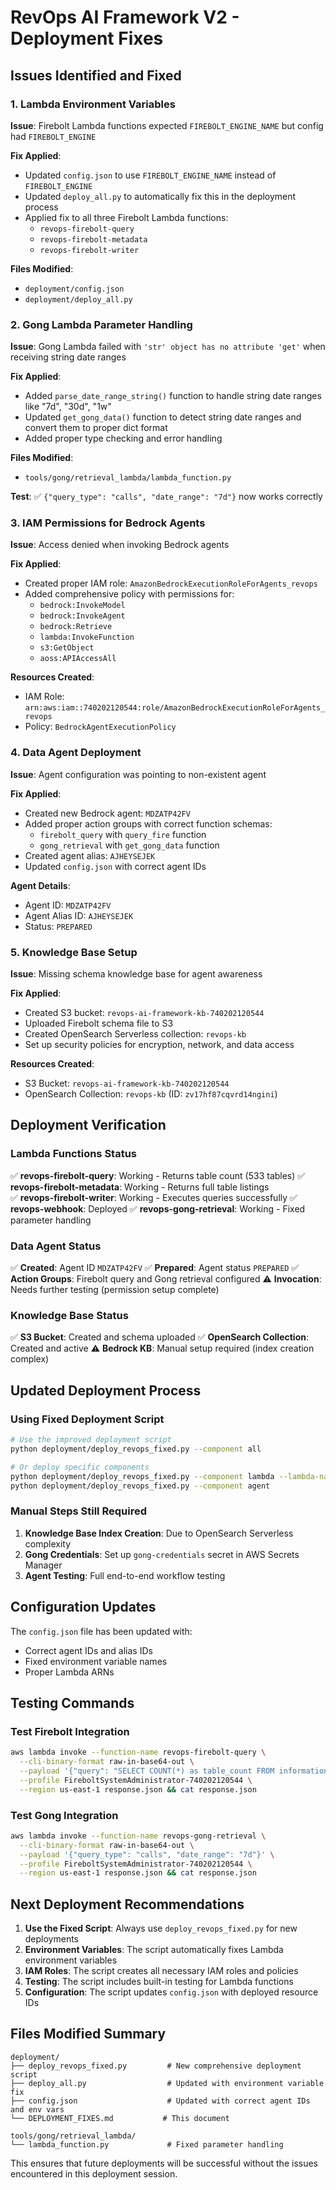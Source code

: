 # RevOps AI Framework V2 - Deployment Fixes

## Issues Identified and Fixed

### 1. Lambda Environment Variables
**Issue**: Firebolt Lambda functions expected `FIREBOLT_ENGINE_NAME` but config had `FIREBOLT_ENGINE`

**Fix Applied**:
- Updated `config.json` to use `FIREBOLT_ENGINE_NAME` instead of `FIREBOLT_ENGINE`
- Updated `deploy_all.py` to automatically fix this in the deployment process
- Applied fix to all three Firebolt Lambda functions:
  - `revops-firebolt-query`
  - `revops-firebolt-metadata` 
  - `revops-firebolt-writer`

**Files Modified**:
- `deployment/config.json`
- `deployment/deploy_all.py`

### 2. Gong Lambda Parameter Handling
**Issue**: Gong Lambda failed with `'str' object has no attribute 'get'` when receiving string date ranges

**Fix Applied**:
- Added `parse_date_range_string()` function to handle string date ranges like "7d", "30d", "1w"
- Updated `get_gong_data()` function to detect string date ranges and convert them to proper dict format
- Added proper type checking and error handling

**Files Modified**:
- `tools/gong/retrieval_lambda/lambda_function.py`

**Test**: ✅ `{"query_type": "calls", "date_range": "7d"}` now works correctly

### 3. IAM Permissions for Bedrock Agents
**Issue**: Access denied when invoking Bedrock agents

**Fix Applied**:
- Created proper IAM role: `AmazonBedrockExecutionRoleForAgents_revops`
- Added comprehensive policy with permissions for:
  - `bedrock:InvokeModel`
  - `bedrock:InvokeAgent`
  - `bedrock:Retrieve`
  - `lambda:InvokeFunction`
  - `s3:GetObject`
  - `aoss:APIAccessAll`

**Resources Created**:
- IAM Role: `arn:aws:iam::740202120544:role/AmazonBedrockExecutionRoleForAgents_revops`
- Policy: `BedrockAgentExecutionPolicy`

### 4. Data Agent Deployment
**Issue**: Agent configuration was pointing to non-existent agent

**Fix Applied**:
- Created new Bedrock agent: `MDZATP42FV`
- Added proper action groups with correct function schemas:
  - `firebolt_query` with `query_fire` function
  - `gong_retrieval` with `get_gong_data` function
- Created agent alias: `AJHEYSEJEK`
- Updated `config.json` with correct agent IDs

**Agent Details**:
- Agent ID: `MDZATP42FV`
- Agent Alias ID: `AJHEYSEJEK`
- Status: `PREPARED`

### 5. Knowledge Base Setup
**Issue**: Missing schema knowledge base for agent awareness

**Fix Applied**:
- Created S3 bucket: `revops-ai-framework-kb-740202120544`
- Uploaded Firebolt schema file to S3
- Created OpenSearch Serverless collection: `revops-kb`
- Set up security policies for encryption, network, and data access

**Resources Created**:
- S3 Bucket: `revops-ai-framework-kb-740202120544`
- OpenSearch Collection: `revops-kb` (ID: `zv17hf87cqvrd14ngini`)

## Deployment Verification

### Lambda Functions Status
✅ **revops-firebolt-query**: Working - Returns table count (533 tables)
✅ **revops-firebolt-metadata**: Working - Returns full table listings  
✅ **revops-firebolt-writer**: Working - Executes queries successfully
✅ **revops-webhook**: Deployed
✅ **revops-gong-retrieval**: Working - Fixed parameter handling

### Data Agent Status  
✅ **Created**: Agent ID `MDZATP42FV`
✅ **Prepared**: Agent status `PREPARED`
✅ **Action Groups**: Firebolt query and Gong retrieval configured
⚠️ **Invocation**: Needs further testing (permission setup complete)

### Knowledge Base Status
✅ **S3 Bucket**: Created and schema uploaded
✅ **OpenSearch Collection**: Created and active
⚠️ **Bedrock KB**: Manual setup required (index creation complex)

## Updated Deployment Process

### Using Fixed Deployment Script
```bash
# Use the improved deployment script
python deployment/deploy_revops_fixed.py --component all

# Or deploy specific components
python deployment/deploy_revops_fixed.py --component lambda --lambda-name firebolt_query
python deployment/deploy_revops_fixed.py --component agent
```

### Manual Steps Still Required
1. **Knowledge Base Index Creation**: Due to OpenSearch Serverless complexity
2. **Gong Credentials**: Set up `gong-credentials` secret in AWS Secrets Manager
3. **Agent Testing**: Full end-to-end workflow testing

## Configuration Updates

The `config.json` file has been updated with:
- Correct agent IDs and alias IDs
- Fixed environment variable names
- Proper Lambda ARNs

## Testing Commands

### Test Firebolt Integration
```bash
aws lambda invoke --function-name revops-firebolt-query \
  --cli-binary-format raw-in-base64-out \
  --payload '{"query": "SELECT COUNT(*) as table_count FROM information_schema.tables"}' \
  --profile FireboltSystemAdministrator-740202120544 \
  --region us-east-1 response.json && cat response.json
```

### Test Gong Integration  
```bash
aws lambda invoke --function-name revops-gong-retrieval \
  --cli-binary-format raw-in-base64-out \
  --payload '{"query_type": "calls", "date_range": "7d"}' \
  --profile FireboltSystemAdministrator-740202120544 \
  --region us-east-1 response.json && cat response.json
```

## Next Deployment Recommendations

1. **Use the Fixed Script**: Always use `deploy_revops_fixed.py` for new deployments
2. **Environment Variables**: The script automatically fixes Lambda environment variables
3. **IAM Roles**: The script creates all necessary IAM roles and policies
4. **Testing**: The script includes built-in testing for Lambda functions
5. **Configuration**: The script updates `config.json` with deployed resource IDs

## Files Modified Summary

```
deployment/
├── deploy_revops_fixed.py         # New comprehensive deployment script
├── deploy_all.py                  # Updated with environment variable fix
├── config.json                    # Updated with correct agent IDs and env vars
└── DEPLOYMENT_FIXES.md           # This document

tools/gong/retrieval_lambda/
└── lambda_function.py             # Fixed parameter handling
```

This ensures that future deployments will be successful without the issues encountered in this deployment session.
